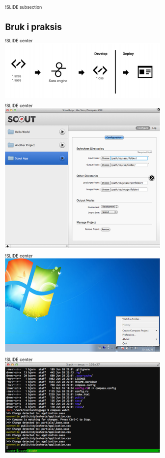 !SLIDE subsection
# Bruk i praksis

!SLIDE center
![Workflow](workflow3.png)

!SLIDE center
![Scout](scout.png)

!SLIDE center
![CompassApp](windows.jpg)

!SLIDE center
![Console](console2.png)
